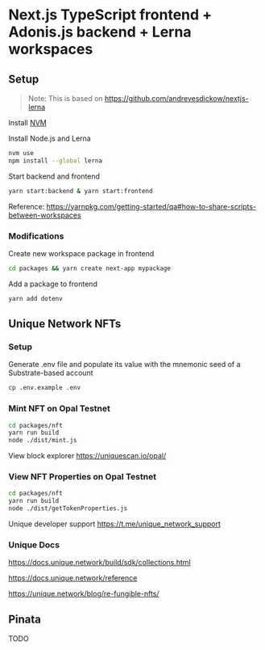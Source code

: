 # Next.js TypeScript frontend + Adonis.js backend + Lerna workspaces

## Setup

> Note: This is based on https://github.com/andrevesdickow/nextjs-lerna

Install [NVM](https://github.com/nvm-sh/nvm?tab=readme-ov-file#install--update-script)

Install Node.js and Lerna
```bash
nvm use
npm install --global lerna
```

Start backend and frontend
```bash
yarn start:backend & yarn start:frontend
```
Reference: https://yarnpkg.com/getting-started/qa#how-to-share-scripts-between-workspaces

### Modifications

Create new workspace package in frontend
```bash
cd packages && yarn create next-app mypackage
```

Add a package to frontend
```bash
yarn add dotenv
```

## Unique Network NFTs

### Setup

Generate .env file and populate its value with the mnemonic seed of a Substrate-based account
```bash
cp .env.example .env
```

### Mint NFT on Opal Testnet

```bash
cd packages/nft
yarn run build
node ./dist/mint.js
```

View block explorer https://uniquescan.io/opal/

### View NFT Properties on Opal Testnet

```bash
cd packages/nft
yarn run build
node ./dist/getTokenProperties.js
```

Unique developer support https://t.me/unique_network_support

### Unique Docs

https://docs.unique.network/build/sdk/collections.html

https://docs.unique.network/reference

https://unique.network/blog/re-fungible-nfts/

## Pinata

TODO
